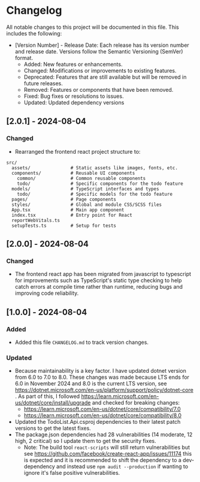 # Changelog

All notable changes to this project will be documented in this file. This includes the following:
- [Version Number] - Release Date: Each release has its version number and release date. Versions follow the Semantic Versioning (SemVer) format.
    - Added: New features or enhancements.
    - Changed: Modifications or improvements to existing features.
    - Deprecated: Features that are still available but will be removed in future releases.
    - Removed: Features or components that have been removed.
    - Fixed: Bug fixes or resolutions to issues.
    - Updated: Updated dependency versions

## [2.0.1] - 2024-08-04
### Changed
- Rearranged the frontend react project structure to:
```
src/
  assets/               # Static assets like images, fonts, etc.
  components/           # Reusable UI components
    common/             # Common reusable components
    todo/               # Specific components for the todo feature
  models/               # TypeScript interfaces and types
    todo/               # Specific models for the todo feature
  pages/                # Page components
  styles/               # Global and module CSS/SCSS files
  App.tsx               # Main app component
  index.tsx             # Entry point for React
  reportWebVitals.ts
  setupTests.ts         # Setup for tests
```

## [2.0.0] - 2024-08-04
### Changed
- The frontend react app has been migrated from javascript to typescript for improvements such as TypeScript's static type checking to help catch errors at compile time rather than runtime, reducing bugs and improving code reliability.

## [1.0.0] - 2024-08-04
### Added
- Added this file `CHANGELOG.md` to track version changes.

### Updated
- Because maintainability is a key factor. I have updated dotnet version from 6.0 to 7.0 to 8.0. These changes was made because LTS ends for 6.0 in November 2024 and 8.0 is the current LTS version, see https://dotnet.microsoft.com/en-us/platform/support/policy/dotnet-core . As part of this, I followed https://learn.microsoft.com/en-us/dotnet/core/install/upgrade and checked for breaking changes:
    - https://learn.microsoft.com/en-us/dotnet/core/compatibility/7.0
    - https://learn.microsoft.com/en-us/dotnet/core/compatibility/8.0
- Updated the TodoList.Api.csproj dependencies to their latest patch versions to get the latest fixes.
- The package.json dependencies had 28 vulnerabilities (14 moderate, 12 high, 2 critical) so I update them to get the security fixes.
    - Note: The build tool `react-scripts` will still return vulnerabilities but see https://github.com/facebook/create-react-app/issues/11174 this is expected and it is recommended to shift the dependency to a dev-dependency and instead use `npm audit --production` if wanting to ignore it's false positive vulnerabilities.